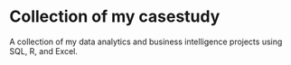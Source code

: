 # Collection of my casestudy

A collection of my data analytics and business intelligence projects using SQL, R, and Excel.


